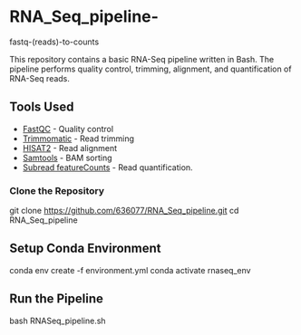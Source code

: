 # RNA_Seq_pipeline-
fastq-(reads)-to-counts

This repository contains a basic RNA-Seq pipeline written in Bash. The pipeline performs quality control, trimming, alignment, and quantification of RNA-Seq reads.

## Tools Used
- [FastQC](https://www.bioinformatics.babraham.ac.uk/projects/fastqc/) - Quality control
- [Trimmomatic](http://www.usadellab.org/cms/?page=trimmomatic) - Read trimming
- [HISAT2](https://daehwankimlab.github.io/hisat2/) - Read alignment
- [Samtools](http://www.htslib.org/) - BAM sorting
- [Subread featureCounts](http://bioinf.wehi.edu.au/featureCounts/) - Read 
   quantification.

###  Clone the Repository
  git clone https://github.com/636077/RNA_Seq_pipeline.git
  cd RNA_Seq_pipeline

## Setup Conda Environment 
  conda env create -f environment.yml
  conda activate rnaseq_env
  
## Run the Pipeline
 bash RNASeq_pipeline.sh

  
